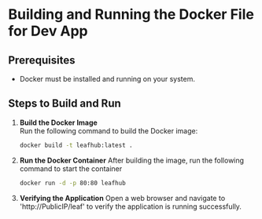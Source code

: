 # Building and Running the Docker File for Dev App

## Prerequisites
- Docker must be installed and running on your system.

## Steps to Build and Run

1. **Build the Docker Image**  
   Run the following command to build the Docker image:

   ```bash
   docker build -t leafhub:latest .
   ```

2. **Run the Docker Container**
   After building the image, run the following command to start the container

   ```bash
   docker run -d -p 80:80 leafhub
   ```
   
3. **Verifying the Application**
   Open a web browser and navigate to 'http://PublicIP/leaf' to verify the application is running successfully.
